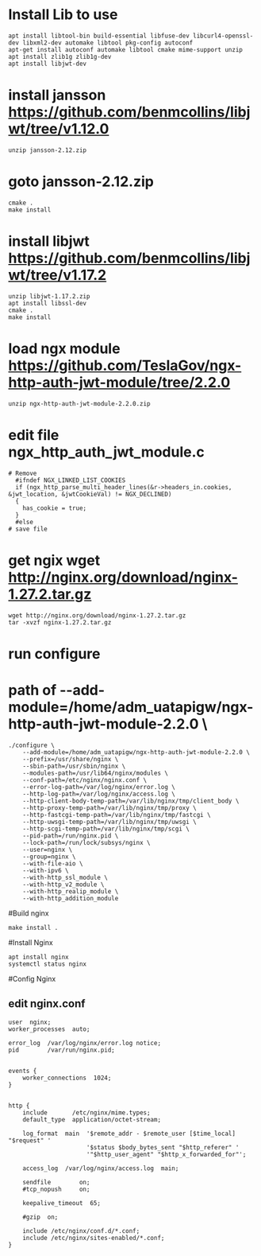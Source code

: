 # Install Lib to use
```
apt install libtool-bin build-essential libfuse-dev libcurl4-openssl-dev libxml2-dev automake libtool pkg-config autoconf
apt-get install autoconf automake libtool cmake mime-support unzip
apt install zlib1g zlib1g-dev
apt install libjwt-dev
```

# install jansson https://github.com/benmcollins/libjwt/tree/v1.12.0
```
unzip jansson-2.12.zip
```

# goto jansson-2.12.zip
```
cmake .
make install
```

# install libjwt https://github.com/benmcollins/libjwt/tree/v1.17.2
```
unzip libjwt-1.17.2.zip
apt install libssl-dev
cmake .
make install
```

# load ngx module https://github.com/TeslaGov/ngx-http-auth-jwt-module/tree/2.2.0
```
unzip ngx-http-auth-jwt-module-2.2.0.zip
```

# edit file ngx_http_auth_jwt_module.c
```
# Remove
  #ifndef NGX_LINKED_LIST_COOKIES
  if (ngx_http_parse_multi_header_lines(&r->headers_in.cookies, &jwt_location, &jwtCookieVal) != NGX_DECLINED)
  {
    has_cookie = true;
  }
  #else
# save file
```
# get ngix wget http://nginx.org/download/nginx-1.27.2.tar.gz
```
wget http://nginx.org/download/nginx-1.27.2.tar.gz
tar -xvzf nginx-1.27.2.tar.gz
```

# run configure
# path of --add-module=/home/adm_uatapigw/ngx-http-auth-jwt-module-2.2.0 \
```
./configure \
    --add-module=/home/adm_uatapigw/ngx-http-auth-jwt-module-2.2.0 \
    --prefix=/usr/share/nginx \
    --sbin-path=/usr/sbin/nginx \
    --modules-path=/usr/lib64/nginx/modules \
    --conf-path=/etc/nginx/nginx.conf \
    --error-log-path=/var/log/nginx/error.log \
    --http-log-path=/var/log/nginx/access.log \
    --http-client-body-temp-path=/var/lib/nginx/tmp/client_body \
    --http-proxy-temp-path=/var/lib/nginx/tmp/proxy \
    --http-fastcgi-temp-path=/var/lib/nginx/tmp/fastcgi \
    --http-uwsgi-temp-path=/var/lib/nginx/tmp/uwsgi \
    --http-scgi-temp-path=/var/lib/nginx/tmp/scgi \
    --pid-path=/run/nginx.pid \
    --lock-path=/run/lock/subsys/nginx \
    --user=nginx \
    --group=nginx \
    --with-file-aio \
    --with-ipv6 \
    --with-http_ssl_module \
    --with-http_v2_module \
    --with-http_realip_module \
    --with-http_addition_module
```
#Build nginx
```
make install .
```
#Install Nginx
```
apt install nginx
systemctl status nginx
```
#Config Nginx
## edit nginx.conf
```
user  nginx;
worker_processes  auto;

error_log  /var/log/nginx/error.log notice;
pid        /var/run/nginx.pid;


events {
    worker_connections  1024;
}


http {
    include       /etc/nginx/mime.types;
    default_type  application/octet-stream;

    log_format  main  '$remote_addr - $remote_user [$time_local] "$request" '
                      '$status $body_bytes_sent "$http_referer" '
                      '"$http_user_agent" "$http_x_forwarded_for"';

    access_log  /var/log/nginx/access.log  main;

    sendfile        on;
    #tcp_nopush     on;

    keepalive_timeout  65;

    #gzip  on;

    include /etc/nginx/conf.d/*.conf;
    include /etc/nginx/sites-enabled/*.conf;
}
```
